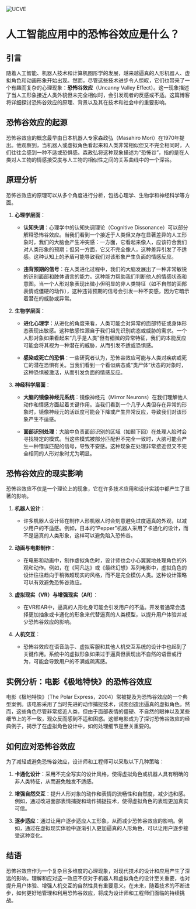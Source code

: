 ![UCVE](Base/UCVE/UCVE.jpg)
# 人工智能应用中的恐怖谷效应是什么？

## 引言

随着人工智能、机器人技术和计算机图形学的发展，越来越逼真的人形机器人、虚拟角色和动画形象开始出现。然而，尽管这些技术进步令人惊叹，它们也带来了一个有趣而复杂的心理现象：**恐怖谷效应**（Uncanny Valley Effect）。这一现象描述了当人工形象接近人类外貌但未完全相似时，会引发观者的反感或不适。这篇博客将详细探讨恐怖谷效应的原理、背景以及其在技术和社会中的重要影响。

## 恐怖谷效应的起源

恐怖谷效应的概念最早由日本机器人专家森政弘（Masahiro Mori）在1970年提出。他观察到，当机器人或虚拟角色看起来和人类非常相似但又不完全相同时，人们往往会感到一种不适或恐惧感。森政弘将这种现象描述为“恐怖谷”，指的是在人类对人工物的情感接受度与人工物的相似性之间的关系曲线中的一个深谷。

## 原理分析

恐怖谷效应的原理可以从多个角度进行分析，包括心理学、生物学和神经科学等方面。

1. **心理学层面**：
    - **认知失调**：心理学中的认知失调理论（Cognitive Dissonance）可以部分解释恐怖谷效应。当我们看到一个接近于人类但又存在显著差异的人工形象时，我们的大脑会产生冲突感：一方面，它看起来像人，应该符合我们对人类形象的预期；但另一方面，它又不完全像人，这种差异引发了不适感。这种认知上的矛盾可能导致我们对该形象产生负面的情感反应。
    
    - **违背预期的信号**：在人类进化过程中，我们的大脑发展出了一种非常敏锐的识别面部和肢体语言的能力。这种能力帮助我们判断他人的情感状态和意图。当一个人形对象表现出微小但明显的非人类特征（如不自然的面部表情或僵硬的动作），这种违背预期的信号会引发一种不安感，因为它暗示着潜在的威胁或异常。

2. **生物学层面**：
    - **进化心理学**：从进化的角度来看，人类可能会对异常的面部特征或身体形态表现出敏感。这种敏感性源自于我们祖先识别病态或威胁的需求。一个人形对象如果看起来“几乎是人类”但有细微的异常特征，我们的本能反应可能会将其视为一种潜在的威胁，从而引发不适或恐惧感。
    
    - **感染或死亡的恐惧**：一些研究者认为，恐怖谷效应可能与人类对疾病或死亡的潜在恐惧有关。当我们看到一个看似病态或“类尸体”状态的对象时，这种恐惧被激活，从而引发负面的情感反应。

3. **神经科学层面**：
    - **大脑的镜像神经元系统**：镜像神经元（Mirror Neurons）在我们理解他人动作和情感方面起着关键作用。当我们看到一个几乎人类但存在异常的形象时，镜像神经元的活跃度可能会下降或产生异常反应，导致我们对该形象产生不适感。

    - **面部识别处理**：大脑中负责面部识别的区域（如颞下回）在处理人脸时会寻找特定的模式。当这些模式被部分匹配但不完全一致时，大脑可能会产生一种错误匹配的信号，导致不安感。这种现象在处理非常接近但又不完全相同的人形对象时尤为明显。

## 恐怖谷效应的现实影响

恐怖谷效应不仅是一个理论上的现象，它在许多技术应用和设计实践中都产生了显著的影响。

1. **机器人设计**：
    - 许多机器人设计师在制作人形机器人时会刻意避免过度逼真的外观，以减少用户的不适感。例如，日本的“Pepper”机器人采用了卡通化的设计，而不是逼真的人类形象，这样可以避免陷入恐怖谷。

2. **动画与电影制作**：
    - 在电影和动画中，制作虚拟角色时，设计师也会小心翼翼地处理角色的外观和动作。例如，在《阿凡达》或《最终幻想》系列电影中，虚拟角色的设计往往趋向于稍微超现实的风格，而不是完全模仿人类。这种设计策略可以有效避免恐怖谷效应。

3. **虚拟现实（VR）与增强现实（AR）**：
    - 在VR和AR中，逼真的人形化身可能会引发用户的不适。开发者通常会选择更加抽象或卡通化的形象来代替逼真的人类模型，以提升用户体验并减少恐怖谷效应的影响。

4. **人机交互**：
    - 恐怖谷效应在语音助手、虚拟客服和其他人机交互系统的设计中也起到了关键作用。系统中的虚拟形象如果过于逼真但表现出不自然的语音或行为，可能会导致用户的不满或疏离感。

## 实例分析：电影《极地特快》的恐怖谷效应

电影《极地特快》（The Polar Express，2004）常被提及为恐怖谷效应的一个典型案例。该电影采用了当时先进的动作捕捉技术，试图创造出逼真的虚拟角色。然而，这些角色尽管非常接近人类，但由于面部表情的僵硬、不自然的眼神以及某些细节上的不一致，观众反而感到不适和困惑。这部电影成为了探讨恐怖谷效应的经典例子，揭示了在虚拟角色设计中，如何处理细节是至关重要的。

## 如何应对恐怖谷效应

为了减轻或避免恐怖谷效应，设计师和工程师可以采取以下几种策略：

1. **卡通化设计**：采用不完全写实的设计风格，使得虚拟角色或机器人具有明确的非人类特征，从而避免触发不适感。

2. **增强自然交互**：提升人形对象的动作和表情的流畅性和自然度，减少违和感。例如，通过改进面部表情捕捉和动作捕捉技术，使得虚拟角色的表现更加真实可信。

3. **逐步适应**：通过让用户逐步适应人工形象，从而减少恐怖谷效应的影响。例如，通过在虚拟现实体验中逐渐引入更加逼真的人形角色，可以让用户逐步接受这种变化。

## 结语

恐怖谷效应作为一个复杂且多维度的心理现象，对现代技术的设计和应用产生了深远的影响。理解和应对这一效应不仅对于机器人和虚拟角色的设计至关重要，也对提升用户体验、增强人机交互的自然性具有重要意义。在未来，随着技术的不断进步，如何更好地管理和利用恐怖谷效应，将成为设计师和工程师们面临的持续挑战。